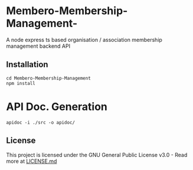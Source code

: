 # Membero-Membership-Management-

A node express ts based organisation / association membership management backend API

## Installation

```
cd Membero-Membership-Management
npm install
```

# API Doc. Generation

```
apidoc -i ./src -o apidoc/
```

## License

This project is licensed under the GNU General Public License v3.0 - Read more at [LICENSE.md](./LICENSE.md)
